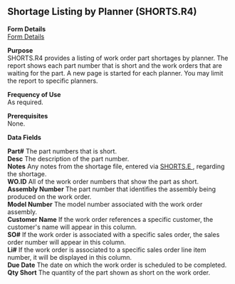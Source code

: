 ##  Shortage Listing by Planner (SHORTS.R4)

<PageHeader />

**Form Details**  
[ Form Details ](SHORTS-R4-1/README.md)   

**Purpose**  
SHORTS.R4 provides a listing of work order part shortages by planner. The
report shows each part number that is short and the work orders that are
waiting for the part. A new page is started for each planner. You may limit
the report to specific planners.

**Frequency of Use**  
As required.

**Prerequisites**  
None.

**Data Fields**

**Part#** The part numbers that is short.  
**Desc** The description of the part number.  
**Notes** Any notes from the shortage file, entered via [ SHORTS.E ](../../PRO-ENTRY/SHORTS-E/README.md) , regarding the shortage.   
**WO.ID** All of the work order numbers that show the part as short.  
**Assembly Number** The part number that identifies the assembly being
produced on the work order.  
**Model Number** The model number associated with the work order assembly.  
**Customer Name** If the work order references a specific customer, the
customer's name will appear in this column.  
**SO#** If the work order is associated with a specific sales order, the sales
order number will appear in this column.  
**Li#** If the work order is associated to a specific sales order line item
number, it will be displayed in this column.  
**Due Date** The date on which the work order is scheduled to be completed.  
**Qty Short** The quantity of the part shown as short on the work order.  
  
<badge text= "Version 8.10.57" vertical="middle" />

<PageFooter />